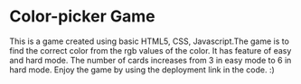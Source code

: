 # Color-picker Game
This is a game created using basic HTML5, CSS, Javascript.The game is to find the correct color from the rgb values of the color. It has feature of easy and hard mode.
The number of cards increases from 3 in easy mode to 6 in hard mode. Enjoy the game by using the deployment link in the code. :)
